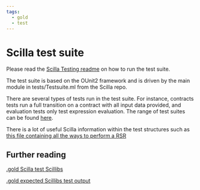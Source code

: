 ```yaml
---
tags:
  - gold
  - test
---
```


# Scilla test suite

Please read the [Scilla Testing readme](https://github.com/Zilliqa/scilla/tree/ccf60d04f89202c5149461def28f390ad4bc5a7c#running-the-testsuite) on how to run the test suite.

The test suite is based on the OUnit2 framework and is driven by the main module in tests/Testsuite.ml from the Scilla repo.

There are several types of tests run in the test suite. For instance, contracts tests run a full transition on a contract with all input data provided, and evaluation tests only test expression evaluation. The range of test suites can be found [here](https://github.com/Zilliqa/scilla/tree/ccf60d04f89202c5149461def28f390ad4bc5a7c/tests).

There is a lot of useful Scilla information within the test structures such as [this file containing all the ways to perform a RSR](https://github.com/Zilliqa/scilla/blob/ccf60d04f89202c5149461def28f390ad4bc5a7c/tests/contracts/remote_state_reads.scilla)

## Further reading

[.gold Scilla test Scillibs](https://github.com/Zilliqa/scilla/tree/master/tests/checker/good)

[.gold expected Scillibs test output](https://github.com/Zilliqa/scilla/tree/master/tests/checker/good/gold)
